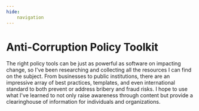 ```yaml
---
hide:
    navigation
---
```


# Anti-Corruption Policy Toolkit

The right policy tools can be just as powerful as software on impacting change, so I've been researching
and collecting all the resources I can find on the subject. From businesses to public institutions,
there are an impressive array of best practices, templates, and even international standard to both
prevent or address bribery and fraud risks. I hope to use what I've learned to not only raise awareness
through content but provide a clearinghouse of information for individuals and organizations.
